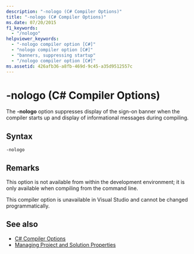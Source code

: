 ```yaml
---
description: "-nologo (C# Compiler Options)"
title: "-nologo (C# Compiler Options)"
ms.date: 07/20/2015
f1_keywords: 
  - "/nologo"
helpviewer_keywords: 
  - "-nologo compiler option [C#]"
  - "nologo compiler option [C#]"
  - "banners, suppressing startup"
  - "/nologo compiler option [C#]"
ms.assetid: 426afb36-a8fb-469d-9c45-a35d9512557c
---
```

# -nologo (C# Compiler Options)
The **-nologo** option suppresses display of the sign-on banner when the compiler starts up and display of informational messages during compiling.  
  
## Syntax  
  
```console  
-nologo  
```  
  
## Remarks  
 This option is not available from within the development environment; it is only available when compiling from the command line.  
  
 This compiler option is unavailable in Visual Studio and cannot be changed programmatically.  
  
## See also

- [C# Compiler Options](./index.md)
- [Managing Project and Solution Properties](/visualstudio/ide/managing-project-and-solution-properties)
